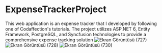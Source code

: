 # ExpenseTrackerProject
This web application is an expense tracker that I developed by following one of Codaffection's tutorials. The project utilizes ASP.NET 6, Entity Framework, PostgreSQL, and Syncfusion technologies to provide a comprehensive expense tracking solution
![Ekran Görüntüsü (727)](https://github.com/Asli-Yilmaz/ExpenseTrackerProject/assets/75321471/4cfe56c9-3018-46e9-890c-da51e9d366f5)
![Ekran Görüntüsü (728)](https://github.com/Asli-Yilmaz/ExpenseTrackerProject/assets/75321471/7cda0234-541e-46a3-acf5-1f6ee7293eab)
![Ekran Görüntüsü (730)](https://github.com/Asli-Yilmaz/ExpenseTrackerProject/assets/75321471/4a5889bb-a6ab-4636-bb20-ebbaf71db197)
